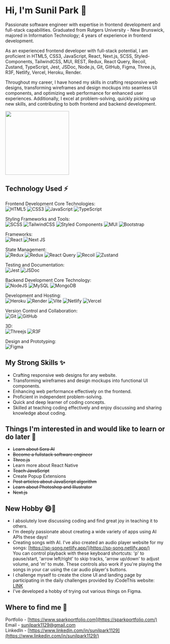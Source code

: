 # Hi, I'm Sunil Park 👋

Passionate software engineer with expertise in frontend development and full-stack capabilities. Graduated from Rutgers University - New Brunswick, majored in Information Technology; 4 years of experience in frontend development.<br />

<!--I have had a passion for coding since I was young and began learning it independently. While attending university, I took coding classes to deepen my knowledge. After graduating, I continued to self-study and focused on web development. I am deeply passionate about coding and consistently seek creative solutions for better web performance.<br />-->

As an experienced frontend developer with full-stack potential, I am proficient in HTML5, CSS3, JavaScript, React, Next.js, SCSS, Styled-Components, TailwindCSS, MUI, REST, Redux, React Query, Recoil, Zustand, TypeScript, Jest, JSDoc, Node.js, Git, GitHub, Figma, Three.js, R3F, Netlify, Vercel, Heroku, Render.<br />

Throughout my career, I have honed my skills in crafting responsive web designs, transforming wireframes and design mockups into seamless UI components, and optimizing web performance for enhanced user experiences. Additionally, I excel at problem-solving, quickly picking up new skills, and contributing to both frontend and backend development.<br />

<img src="https://camo.githubusercontent.com/130ffc354b6ee3c8c9e506276e598bf4e19ea7950df203dacf6aeee4fc543a50/68747470733a2f2f616e616c7974696373696e6469616d61672e636f6d2f77702d636f6e74656e742f75706c6f6164732f323031382f31322f646576656c6f7065722d6472696262626c652e676966" height="200" />

## Technology Used ⚡

Frontend Development Core Technologies:<br />
![HTML5](https://img.shields.io/badge/html5-%23E34F26.svg?style=for-the-badge&logo=html5&logoColor=white)
![CSS3](https://img.shields.io/badge/css3-%231572B6.svg?style=for-the-badge&logo=css3&logoColor=white)
![JavaScript](https://img.shields.io/badge/javascript-%23323330.svg?style=for-the-badge&logo=javascript&logoColor=%23F7DF1E)
![TypeScript](https://img.shields.io/badge/typescript-%23007ACC.svg?style=for-the-badge&logo=typescript&logoColor=white)

Styling Frameworks and Tools:<br />
![SCSS](https://img.shields.io/badge/SCSS-hotpink.svg?style=for-the-badge&logo=SASS&logoColor=white)
![TailwindCSS](https://img.shields.io/badge/tailwindcss-%2338B2AC.svg?style=for-the-badge&logo=tailwind-css&logoColor=white)
![Styled Components](https://img.shields.io/badge/styled--components-DB7093?style=for-the-badge&logo=styled-components&logoColor=white)
![MUI](https://img.shields.io/badge/MUI-%230081CB.svg?style=for-the-badge&logo=mui&logoColor=white)
![Bootstrap](https://img.shields.io/badge/bootstrap-%238511FA.svg?style=for-the-badge&logo=bootstrap&logoColor=white)

Frameworks:<br />
![React](https://img.shields.io/badge/react-%2320232a.svg?style=for-the-badge&logo=react&logoColor=%2361DAFB)
![Next JS](https://img.shields.io/badge/Next-black?style=for-the-badge&logo=next.js&logoColor=white)

State Management:<br />
![Redux](https://img.shields.io/badge/redux-%23593d88.svg?style=for-the-badge&logo=redux&logoColor=white)
![Redux](https://img.shields.io/badge/redux_toolkit-%23593d88.svg?style=for-the-badge&logo=redux&logoColor=white)
![React Query](https://img.shields.io/badge/-React%20Query-FF4154?style=for-the-badge&logo=react%20query&logoColor=white)
![Recoil](https://img.shields.io/badge/recoil-%23323330.svg?style=for-the-badge&logoColor=%23F7DF1E)
![Zustand](https://img.shields.io/badge/zustand-%23323330.svg?style=for-the-badge&logoColor=%23F7DF1E)

Testing and Documentation:<br />
![Jest](https://img.shields.io/badge/-jest-%23C21325?style=for-the-badge&logo=jest&logoColor=white)
![JSDoc](https://img.shields.io/badge/JSDoc-%23323330.svg?style=for-the-badge&logo=javascript&logoColor=%23F7DF1E)

Backend Development Core Technology:<br />
![NodeJS](https://img.shields.io/badge/node.js-6DA55F?style=for-the-badge&logo=node.js&logoColor=white)
![MySQL](https://img.shields.io/badge/mysql-4479A1.svg?style=for-the-badge&logo=mysql&logoColor=white)
![MongoDB](https://img.shields.io/badge/MongoDB-%234ea94b.svg?style=for-the-badge&logo=mongodb&logoColor=white)

Development and Hosting:<br />
![Heroku](https://img.shields.io/badge/heroku-%23430098.svg?style=for-the-badge&logo=heroku&logoColor=white)
![Render](https://img.shields.io/badge/Render-%46E3B7.svg?style=for-the-badge&logo=render&logoColor=white)
![Vite](https://img.shields.io/badge/vite-%23646CFF.svg?style=for-the-badge&logo=vite&logoColor=white)
![Netlify](https://img.shields.io/badge/netlify-%23000000.svg?style=for-the-badge&logo=netlify&logoColor=#00C7B7)
![Vercel](https://img.shields.io/badge/vercel-%23000000.svg?style=for-the-badge&logo=vercel&logoColor=white)

Version Control and Collaboration:<br />
![Git](https://img.shields.io/badge/git-%23F05033.svg?style=for-the-badge&logo=git&logoColor=white)
![GitHub](https://img.shields.io/badge/github-%23121011.svg?style=for-the-badge&logo=github&logoColor=white)

3D:<br />
![Threejs](https://img.shields.io/badge/threejs-black?style=for-the-badge&logo=three.js&logoColor=white)
![R3F](https://img.shields.io/badge/r3f-black?style=for-the-badge&logo=three.js&logoColor=white)

Design and Prototyping:<br />
![Figma](https://img.shields.io/badge/figma-%23F24E1E.svg?style=for-the-badge&logo=figma&logoColor=white)

<!--
![GraphQL](https://img.shields.io/badge/-GraphQL-E10098?style=for-the-badge&logo=graphql&logoColor=white)
![Apollo-GraphQL](https://img.shields.io/badge/-ApolloGraphQL-311C87?style=for-the-badge&logo=apollo-graphql)
-->
## My Strong Skills ✨

- Crafting responsive web designs for any website.
- Transforming wireframes and design mockups into functional UI components.
- Enhancing web performance effectively on the frontend.
- Proficient in independent problem-solving.
- Quick and deep learner of coding concepts.
- Skilled at teaching coding effectively and enjoy discussing and sharing knowledge about coding.

## Things I'm interested in and would like to learn or do later 🔭

- <del>Learn about Sora AI</del>
- <del>Become a fullstack software engineer</del>
- <del>Three.js</del>
- Learn more about React Native
- <del>Teach JavaScript</del>
- Create Popup Extensions
- <del>Post articles about JavaScript algorithm</del>
- <del>Learn about Photoshop and Illustrator</del>
- <del>Next.js</del>

## New Hobby 😄🌱

- I absolutely love discussing coding and find great joy in teaching it to others.
- I’m deeply passionate about creating a wide variety of apps using AI APIs these days!
- Creating songs with AI. I've also created an audio player website for my songs: [https://sp-song.netlify.app/](https://sp-song.netlify.app/)<br />You can control playback with these keyboard shortcuts: 'p' to pause/start, 'arrow left/right' to skip tracks, 'arrow up/down' to adjust volume, and 'm' to mute. These controls also work if you're playing the songs in your car using the car audio player's buttons.
- I challenge myself to create the clone UI and landing page by participating in the daily challenges provided by iCodeThis website: [LINK](https://icodethis.com/Sunil)
- I've developed a hobby of trying out various things on Figma.

## Where to find me 💬

Portfolio - [https://www.sparkportfolio.com](https://sparkportfolio.com/)<br>
Email - sunilpark1129@gmail.com<br>
LinkedIn - [https://www.linkedin.com/in/sunilpark1129](https://www.linkedin.com/in/sunilpark1129/)

<!--
**SunilPark1129/sunilpark1129** is a ✨ _special_ ✨ repository because its `README.md` (this file) appears on your GitHub profile.

Here are some ideas to get you started:

- 🔭 I’m currently working on ...
- 🌱 I’m currently learning ...
- 👯 I’m looking to collaborate on ...
- 🤔 I’m looking for help with ...
- 💬 Ask me about ...
- 📫 How to reach me: ...
- 😄 Pronouns: ...
- ⚡ Fun fact: ...
-->
